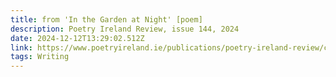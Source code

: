 ```yaml
---
title: from 'In the Garden at Night' [poem]
description: Poetry Ireland Review, issue 144, 2024
date: 2024-12-12T13:29:02.512Z
link: https://www.poetryireland.ie/publications/poetry-ireland-review/current-issue/
tags: Writing
---
```

